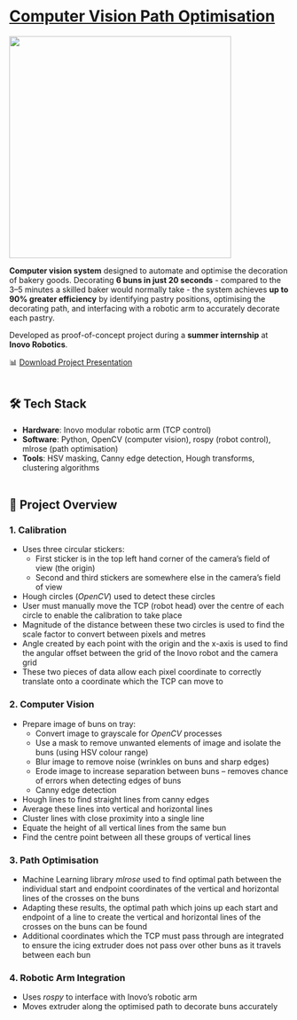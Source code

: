 # <u>Computer Vision Path Optimisation</u>  
<img src="https://user-images.githubusercontent.com/67097862/162095779-f7745a7e-28e5-4bd6-ae0e-6684df174a03.png" align="center" width="400">


**Computer vision system** designed to automate and optimise the decoration of bakery goods. Decorating **6 buns in just 20 seconds** - compared to the 3–5 minutes a skilled baker would normally take - the system achieves **up to 90% greater efficiency** by identifying pastry positions, optimising the decorating path, and interfacing with a robotic arm to accurately decorate each pastry.

Developed as proof-of-concept project during a **summer internship** at **Inovo Robotics**.

📊 [Download Project Presentation](https://github.com/user-attachments/files/22311177/Inovo.Project.Presentation.pdf)<br><br>


## 🛠 Tech Stack

- **Hardware**: Inovo modular robotic arm (TCP control)
- **Software**: Python, OpenCV (computer vision), rospy (robot control), mlrose (path optimisation)
- **Tools**: HSV masking, Canny edge detection, Hough transforms, clustering algorithms<br><br>


## 📝 Project Overview

### 1. Calibration
- Uses three circular stickers:
  - First sticker is in the top left hand corner of the camera’s field of view (the origin)
  - Second and third stickers are somewhere else in the camera’s field of view
- Hough circles (_OpenCV_) used to detect these circles
- User must manually move the TCP (robot head) over the centre of each circle to enable the calibration to take place
- Magnitude of the distance between these two circles is used to find the scale factor to convert between pixels and metres
- Angle created by each point with the origin and the x-axis is used to find the angular offset between the grid of the Inovo robot and the camera grid
- These two pieces of data allow each pixel coordinate to correctly translate onto a coordinate which the TCP can move to

### 2. Computer Vision
- Prepare image of buns on tray:
  - Convert image to grayscale for _OpenCV_ processes 
  - Use a mask to remove unwanted elements of image and isolate the buns (using HSV colour range)
  - Blur image to remove noise (wrinkles on buns and sharp edges)
  - Erode image to increase separation between buns – removes chance of errors when detecting edges of buns
  - Canny edge detection 
- Hough lines to find straight lines from canny edges
- Average these lines into vertical and horizontal lines
- Cluster lines with close proximity into a single line
- Equate the height of all vertical lines from the same bun
- Find the centre point between all these groups of vertical lines

### 3. Path Optimisation
- Machine Learning library _mlrose_ used to find optimal path between the individual start and endpoint coordinates of the vertical and horizontal lines of the crosses on the buns
- Adapting these results, the optimal path which joins up each start and endpoint of a line to create the vertical and horizontal lines of the crosses on the buns can be found
- Additional coordinates which the TCP must pass through are integrated to ensure the icing extruder does not pass over other buns as it travels between each bun

### 4. Robotic Arm Integration
- Uses _rospy_ to interface with Inovo’s robotic arm  
- Moves extruder along the optimised path to decorate buns accurately<br><br>
